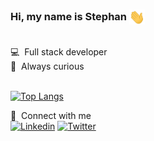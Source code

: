 ### Hi, my name is Stephan <img src="./hand-wave.gif" width="25" style="vertical-align:middle;">
<br>
💻  &nbsp;Full stack developer<br>
📡  &nbsp;Always curious<br>
<br>

[![Top Langs](https://github-readme-stats.vercel.app/api/top-langs/?username=stephangriesel&theme=transparent&hide_progress=true)](https://github.com/stephangriesel/github-readme-stats)

💬 &nbsp;Connect with me <br>
[![Linkedin](https://img.shields.io/badge/LinkedIn-0077B5?style=for-the-badge&logo=linkedin&logoColor=white)](https://www.linkedin.com/in/stephangriesel/)
[![Twitter](https://img.shields.io/badge/Twitter-1DA1F2?style=for-the-badge&logo=twitter&logoColor=white)](https://twitter.com/stevegriesel/)


